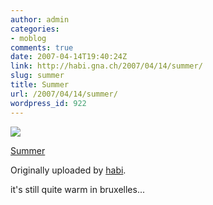 ```yaml
---
author: admin
categories:
- moblog
comments: true
date: 2007-04-14T19:40:24Z
link: http://habi.gna.ch/2007/04/14/summer/
slug: summer
title: Summer
url: /2007/04/14/summer/
wordpress_id: 922
---
```


[![](http://farm1.static.flickr.com/215/458970607_4a64453c6a_m.jpg)](http://www.flickr.com/photos/habi/458970607/)
   

 
  [Summer](http://www.flickr.com/photos/habi/458970607/)
    

  Originally uploaded by [habi](http://www.flickr.com/people/habi/).
 



it's still quite warm in bruxelles...
  

